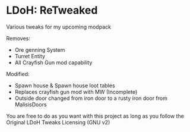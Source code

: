 # LDoH: ReTweaked

Various tweaks for my upcoming modpack

Removes:
  - Ore genning System
  - Turret Entity
  - All Crayfish Gun mod capability

Modified: 
  - Spawn house & Spawn house loot tables
  - Replaces crayfish gun mod with MW (Incomplete)
  - Outside door changed from iron door to a rusty iron door from MalisisDoors

You are free to do as you want with this project as long as you follow the Original LDoH Tweaks Licensing (GNU v2)